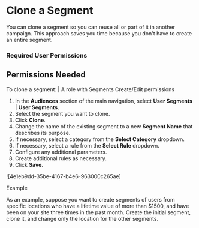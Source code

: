 

# Clone a Segment

You can clone a segment so you can reuse all or part of it in another
campaign. This approach saves you time because you don't have to create an
entire segment.

### Required User Permissions

Permissions Needed  
---  
To clone a segment: | A role with Segments Create/Edit permissions  
  
  1. In the **Audiences** section of the main navigation, select **User Segments** | **User Segments**.
  2. Select the segment you want to clone.
  3. Click **Clone**.
  4. Change the name of the existing segment to a new **Segment Name** that describes its purpose.
  5. If necessary, select a category from the **Select Category** dropdown.
  6. If necessary, select a rule from the **Select Rule** dropdown.
  7. Configure any additional parameters.
  8. Create additional rules as necessary.
  9. Click **Save**.

![4e1eb9dd-35be-4167-b4e6-963000c265ae]

Example

As an example, suppose you want to create segments of users from specific
locations who have a lifetime value of more than $1500, and have been on your
site three times in the past month. Create the initial segment, clone it, and
change only the location for the other segments.

